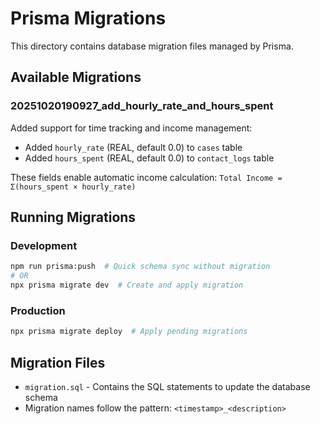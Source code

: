 # Prisma Migrations

This directory contains database migration files managed by Prisma.

## Available Migrations

### 20251020190927_add_hourly_rate_and_hours_spent

Added support for time tracking and income management:
- Added `hourly_rate` (REAL, default 0.0) to `cases` table
- Added `hours_spent` (REAL, default 0.0) to `contact_logs` table

These fields enable automatic income calculation: `Total Income = Σ(hours_spent × hourly_rate)`

## Running Migrations

### Development
```bash
npm run prisma:push  # Quick schema sync without migration
# OR
npx prisma migrate dev  # Create and apply migration
```

### Production
```bash
npx prisma migrate deploy  # Apply pending migrations
```

## Migration Files

- `migration.sql` - Contains the SQL statements to update the database schema
- Migration names follow the pattern: `<timestamp>_<description>`
